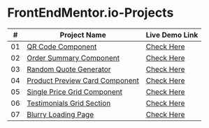 # FrontEndMentor.io-Projects
| # |  Project Name            | Live Demo Link |
| :-: | --------------------------- | ---------------------------|
| 01 | [QR Code Component](https://github.com/naveend3v/FrontEndMentor.io-Projects/tree/main/1-qr-code-component) | [Check Here](https://naveend3v.github.io/FrontEndMentor.io-Projects/1-qr-code-component/) |
| 02 | [Order Summary Component](https://github.com/naveend3v/FrontEndMentor.io-Projects/tree/main/2-order-summary-component) | [Check Here](https://naveend3v.github.io/FrontEndMentor.io-Projects/2-order-summary-component/) |
| 03 | [Random Quote Generator](https://github.com/naveend3v/FrontEndMentor.io-Projects/tree/main/3-random-quote-generator) | [Check Here](https://naveend3v.github.io/FrontEndMentor.io-Projects/3-random-quote-generator/) |
| 04 | [Product Preview Card Component](https://github.com/naveend3v/FrontEndMentor.io-Projects/tree/main/4-product-preview-card-component) | [Check Here](https://naveend3v.github.io/FrontEndMentor.io-Projects/4-product-preview-card-component/) |
| 05 | [Single Price Grid Component](https://github.com/naveend3v/FrontEndMentor.io-Projects/tree/main/5-single-price-grid-component) | [Check Here](https://naveend3v.github.io/FrontEndMentor.io-Projects/5-single-price-grid-component/) |
| 06 | [Testimonials Grid Section](https://github.com/naveend3v/FrontEndMentor.io-Projects/tree/main/6-testimonials-grid-section) | [Check Here](https://naveend3v.github.io/FrontEndMentor.io-Projects/6-testimonials-grid-section/) |
| 07 | [Blurry Loading Page](https://github.com/naveend3v/FrontEndMentor.io-Projects/tree/main/7-blurry-loading-page) | [Check Here](https://naveend3v.github.io/FrontEndMentor.io-Projects/7-blurry-loading-page/) |
